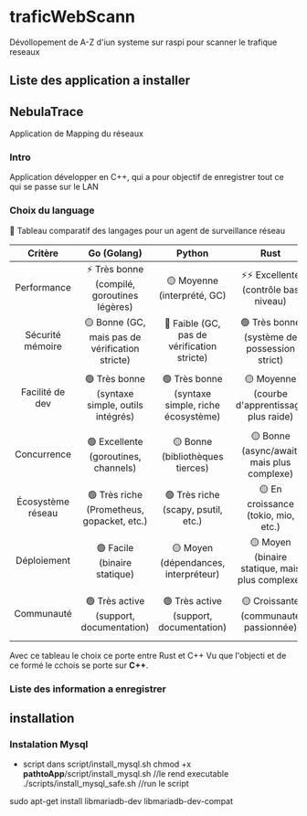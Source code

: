 # traficWebScann
Dévollopement de A-Z d'iun systeme sur raspi pour scanner le trafique reseaux
## Liste des application  a installer



## NebulaTrace 
Application de Mapping du réseaux
### Intro
Application développer en C++, qui a pour objectif de enregistrer tout ce qui se passe sur le LAN
### Choix du language
🧰 Tableau comparatif des langages pour un agent de surveillance réseau

| Critère         | Go (Golang)     | Python          | Rust            | C / C++         |
|:---------------:|:---------------:|:---------------:|:---------------:|:---------------:|
| Performance     | ⚡ Très bonne (compilé, goroutines légères) | 🟡 Moyenne (interprété, GC) | ⚡⚡ Excellente (contrôle bas niveau) | ⚡⚡ Excellente (contrôle bas niveau) |
| Sécurité mémoire | 🟡 Bonne (GC, mais pas de vérification stricte) | 🔴 Faible (GC, pas de vérification stricte) | 🟢 Très bonne (système de possession strict) | 🟡 Moyenne (pas de GC, gestion manuelle) |
| Facilité de dev  | 🟢 Très bonne (syntaxe simple, outils intégrés) | 🟢 Très bonne (syntaxe simple, riche écosystème) | 🟡 Moyenne (courbe d'apprentissage plus raide) | 🔴 Faible (syntaxe complexe, gestion manuelle) |
| Concurrence      | 🟢 Excellente (goroutines, channels) | 🟡 Bonne (bibliothèques tierces) | 🟡 Bonne (async/await, mais plus complexe) | 🟡 Bonne (threads, mais gestion manuelle) |
| Écosystème réseau | 🟢 Très riche (Prometheus, gopacket, etc.) | 🟢 Très riche (scapy, psutil, etc.) | 🟡 En croissance (tokio, mio, etc.) | 🟡 Bon (libpcap, pcapplusplus, etc.) |
| Déploiement | 🟢 Facile (binaire statique) | 🟡 Moyen (dépendances, interpréteur) | 🟡 Moyen (binaire statique, mais plus complexe) | 🟡 Moyen (dépendances, compilation) |
| Communauté | 🟢 Très active (support, documentation) | 🟢 Très active (support, documentation) | 🟡 Croissante (communauté passionnée) | 🟡 Active (mais plus orientée bas niveau) |

Avec ce tableau le choix ce porte entre Rust et C++
Vu que l'objecti et de ce formé le cchois se porte sur **C++**.
### Liste des information a enregistrer 
<!-- A mêtre sous forme de shéma (un jour) -->
## installation
### Instalation Mysql
- script dans script/install_mysql.sh
chmod +x **pathtoApp**/script/install_mysql.sh //le rend executable
./scripts/install_mysql_safe.sh //run le script

sudo apt-get install libmariadb-dev libmariadb-dev-compat
